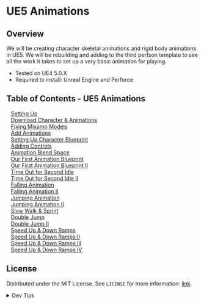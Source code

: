 # UE5 Animations


<!-- OVERVIEW -->
## Overview

We will be creating character skeletal animations and rigid body animations in UE5. We will be rebuilding and adding to the third perfson template to see all the work it takes to set up a very basic animation for playing.
  

* Tested on UE4 5.0.X
* Required to install: Unreal Engine and Perforce

<!-- TOC -->
## Table of Contents - UE5 Animations
<kbd></kbd> &nbsp;&nbsp; [Setting Up](setting-up/README.md#user-content-setting-up) <br>
<kbd></kbd> &nbsp;&nbsp; [Download Character & Animations](character-anim/README.md#user-content-download-character--animations) <br>
<kbd></kbd> &nbsp;&nbsp; [Fixing Mixamo Models](fixing-model/README.md#user-content-fixing-mixamo-models) <br>
<kbd></kbd> &nbsp;&nbsp; [Add Animations](add-animations/README.md#user-content-add-animations) <br>
<kbd></kbd> &nbsp;&nbsp; [Setting Up Character Blueprint](character-bp/README.md#user-content-setting-up-character-blueprint) <br>
<kbd></kbd> &nbsp;&nbsp; [Adding Controls](adding-controls/README.md#user-content-adding-controls) <br>
<kbd></kbd> &nbsp;&nbsp; [Animation Blend Space](animation-blend/README.md#user-content-animation-blend-space) <br>
<kbd></kbd> &nbsp;&nbsp; [Our First Animation Blueprint](anim-bp/README.md#user-content-our-first-animation-blueprint) <br>
<kbd></kbd> &nbsp;&nbsp; [Our First Animation Blueprint II](anim-bp-ii/README.md#user-content-our-first-animation-blueprint) <br>
<kbd></kbd> &nbsp;&nbsp; [Time Out for Second Idle](second-idle/README.md#user-content-time-out-for-second-idle) <br>
<kbd></kbd> &nbsp;&nbsp; [Time Out for Second Idle II](second-idle-ii/README.md#user-content-time-out-for-second-idle-ii) <br>
<kbd></kbd> &nbsp;&nbsp; [Falling Animation](falling/README.md#user-content-falling-animation) <br>
<kbd></kbd> &nbsp;&nbsp; [Falling Animation II](falling-ii/README.md#user-content-falling-animation-ii) <br>
<kbd></kbd> &nbsp;&nbsp; [Jumping Animation](jumping/README.md#user-content-jumping-animation) <br>
<kbd></kbd> &nbsp;&nbsp; [Jumping Animation II](jumping-ii/README.md#user-content-jumping-animation-ii) <br>
<kbd></kbd> &nbsp;&nbsp; [Slow Walk & Sprint](walk-sprint/README.md#user-content-slow-walk--sprint) <br>
<kbd></kbd> &nbsp;&nbsp; [Double Jump](double-jump/README.md#user-content-double-jump) <br>
<kbd></kbd> &nbsp;&nbsp; [Double Jump II](double-jump-ii/README.md#user-content-double-jump-ii) <br>
<kbd></kbd> &nbsp;&nbsp; [Speed Up & Down Ramps](ramps/README.md#user-content-speed-up--down-ramps) <br>
<kbd></kbd> &nbsp;&nbsp; [Speed Up & Down Ramps II](ramps-ii/README.md#user-content-speed-up--down-ramps-ii) <br>
<kbd></kbd> &nbsp;&nbsp; [Speed Up & Down Ramps III](ramps-iii/README.md#user-content-speed-up--down-ramps-iii) <br>
<kbd></kbd> &nbsp;&nbsp; [Speed Up & Down Ramps IV](ramps-iv/README.md#user-content-speed-up--down-ramps-iv) <br>


<!-- LICENSE -->
## License
Distributed under the MIT License. See `LICENSE` for more information: [link](LICENSE).


</p>
</details>
<details><summary>Dev Tips</summary>
make git m="add commit message"
</details>

